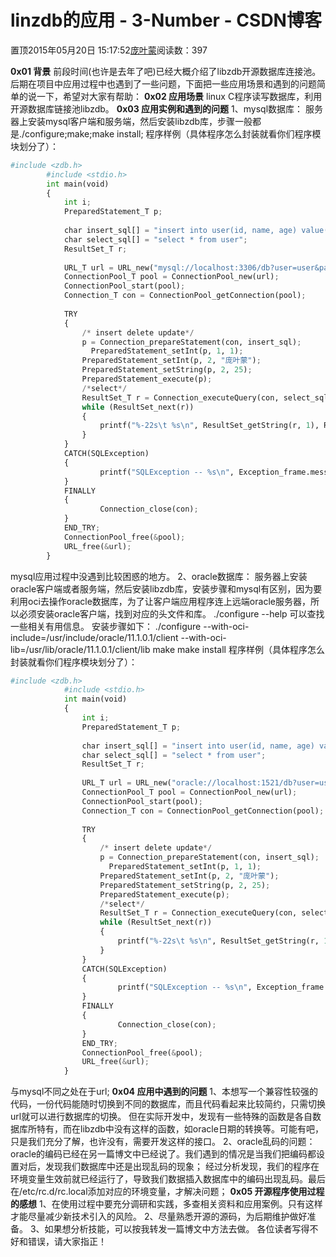 
# linzdb的应用 - 3-Number - CSDN博客


置顶2015年05月20日 15:17:52[庞叶蒙](https://me.csdn.net/pangyemeng)阅读数：397


**0x01 背景**
前段时间(也许是去年了吧)已经大概介绍了libzdb开源数据库连接池。后期在项目中应用过程中也遇到了一些问题，下面把一些应用场景和遇到的问题简单的说一下，希望对大家有帮助：
**0x02 应用场景**
linux C程序读写数据库，利用开源数据库链接池libzdb。
**0x03 应用实例和遇到的问题**
1、mysql数据库：
服务器上安装mysql客户端和服务端，然后安装libzdb库，步骤一般都是./configure;make;make install;
程序样例（具体程序怎么封装就看你们程序模块划分了）：
```python
#include <zdb.h>
        #include <stdio.h>
        int main(void)
        {
            int i;
            PreparedStatement_T p;
            
            char insert_sql[] = "insert into user(id, name, age) value(?, ?, ?)";
            char select_sql[] = "select * from user";
            ResultSet_T r;
            
            URL_T url = URL_new("mysql://localhost:3306/db?user=user&password=123456");
            ConnectionPool_T pool = ConnectionPool_new(url);
            ConnectionPool_start(pool);
            Connection_T con = ConnectionPool_getConnection(pool);
            
            TRY
            {
                /* insert delete update*/
                p = Connection_prepareStatement(con, insert_sql);
                  PreparedStatement_setInt(p, 1, 1);
                PreparedStatement_setInt(p, 2, "庞叶蒙");
                PreparedStatement_setString(p, 2, 25);
                PreparedStatement_execute(p);
                /*select*/
                ResultSet_T r = Connection_executeQuery(con, select_sql);
                while (ResultSet_next(r))
                {
                    printf("%-22s\t %s\n", ResultSet_getString(r, 1), ResultSet_getString(r, 2));
                }
            }
            CATCH(SQLException)
            {
                    printf("SQLException -- %s\n", Exception_frame.message);
            }
            FINALLY
            {
                    Connection_close(con);
            }
            END_TRY;
            ConnectionPool_free(&pool);
            URL_free(&url);
        }
```
mysql应用过程中没遇到比较困惑的地方。
2、oracle数据库：
服务器上安装oracle客户端或者服务端，然后安装libzdb库，安装步骤和mysql有区别，因为要利用oci去操作oracle数据库，为了让客户端应用程序连上远端oracle服务器，所以必须安装oracle客户端，找到对应的头文件和库。
./configure --help 可以查找一些相关有用信息。
安装步骤如下：
./configure --with-oci-include=/usr/include/oracle/11.1.0.1/client --with-oci-lib=/usr/lib/oracle/11.1.0.1/client/lib
make
make install
程序样例（具体程序怎么封装就看你们程序模块划分了）：
```python
#include <zdb.h>
            #include <stdio.h>
            int main(void)
            {
                int i;
                PreparedStatement_T p;
                
                char insert_sql[] = "insert into user(id, name, age) value(?, ?, ?)";
                char select_sql[] = "select * from user";
                ResultSet_T r;
                
                URL_T url = URL_new("oracle://localhost:1521/db?user=user&password=123456");
                ConnectionPool_T pool = ConnectionPool_new(url);
                ConnectionPool_start(pool);
                Connection_T con = ConnectionPool_getConnection(pool);
                
                TRY
                {
                    /* insert delete update*/
                    p = Connection_prepareStatement(con, insert_sql);
                      PreparedStatement_setInt(p, 1, 1);
                    PreparedStatement_setInt(p, 2, "庞叶蒙");
                    PreparedStatement_setString(p, 2, 25);
                    PreparedStatement_execute(p);
                    /*select*/
                    ResultSet_T r = Connection_executeQuery(con, select_sql);
                    while (ResultSet_next(r))
                    {
                        printf("%-22s\t %s\n", ResultSet_getString(r, 1), ResultSet_getString(r, 2));
                    }
                }
                CATCH(SQLException)
                {
                        printf("SQLException -- %s\n", Exception_frame.message);
                }
                FINALLY
                {
                        Connection_close(con);
                }
                END_TRY;
                ConnectionPool_free(&pool);
                URL_free(&url);
            }
```
与mysql不同之处在于url;
**0x04 应用中遇到的问题**
1、本想写一个兼容性较强的代码，一份代码能随时切换到不同的数据库，而且代码看起来比较简约，只需切换url就可以进行数据库的切换。
但在实际开发中，发现有一些特殊的函数是各自数据库所特有，而在libzdb中没有这样的函数，如oracle日期的转换等。可能有吧，只是我们充分了解，也许没有，需要开发这样的接口。
2、oracle乱码的问题：
oracle的编码已经在另一篇博文中已经说了。我们遇到的情况是当我们把编码都设置对后，发现我们数据库中还是出现乱码的现象；
经过分析发现，我们的程序在环境变量生效前就已经运行了，导致我们数据插入数据库中的编码出现乱码。最后在/etc/rc.d/rc.local添加对应的环境变量，才解决问题；
**0x05 开源程序使用过程的感想**
1、在使用过程中要充分调研和实践，多查相关资料和应用案例。只有这样才能尽量减少新技术引入的风险。
2、尽量熟悉开源的源码，为后期维护做好准备。
3、如果想分析技能，可以按我转发一篇博文中方法去做。
各位读者写得不好和错误，请大家指正！


